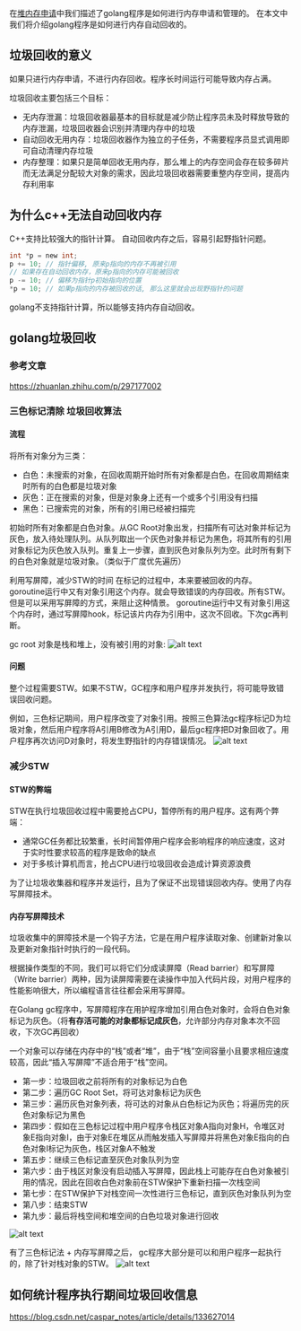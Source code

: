 在[堆内存申请](./heap.md)中我们描述了golang程序是如何进行内存申请和管理的。
在本文中我们将介绍golang程序是如何进行内存自动回收的。

## 垃圾回收的意义
如果只进行内存申请，不进行内存回收。程序长时间运行可能导致内存占满。

垃圾回收主要包括三个目标：

- 无内存泄漏：垃圾回收器最基本的目标就是减少防止程序员未及时释放导致的内存泄漏，垃圾回收器会识别并清理内存中的垃圾
- 自动回收无用内存：垃圾回收器作为独立的子任务，不需要程序员显式调用即可自动清理内存垃圾
- 内存整理：如果只是简单回收无用内存，那么堆上的内存空间会存在较多碎片而无法满足分配较大对象的需求，因此垃圾回收器需要重整内存空间，提高内存利用率


## 为什么c++无法自动回收内存
C++支持比较强大的指针计算。
自动回收内存之后，容易引起野指针问题。

```c
int *p = new int;
p += 10; // 指针偏移, 原来p指向的内存不再被引用
// 如果存在自动回收内存，原来p指向的内存可能被回收
p -= 10; // 偏移为指针p初始指向的位置
*p = 10; // 如果p指向的内存被回收的话, 那么这里就会出现野指针的问题
```

golang不支持指针计算，所以能够支持内存自动回收。



## golang垃圾回收

### 参考文章
https://zhuanlan.zhihu.com/p/297177002


### 三色标记清除 垃圾回收算法

#### 流程
将所有对象分为三类：

- 白色：未搜索的对象，在回收周期开始时所有对象都是白色，在回收周期结束时所有的白色都是垃圾对象
- 灰色：正在搜索的对象，但是对象身上还有一个或多个引用没有扫描
- 黑色：已搜索完的对象，所有的引用已经被扫描完

初始时所有对象都是白色对象。从GC Root对象出发，扫描所有可达对象并标记为灰色，放入待处理队列。从队列取出一个灰色对象并标记为黑色，将其所有的引用对象标记为灰色放入队列。重复上一步骤，直到灰色对象队列为空。此时所有剩下的白色对象就是垃圾对象。（类似于广度优先遍历）



利用写屏障，减少STW的时间
在标记的过程中，本来要被回收的内存。goroutine运行中又有对象引用这个内存。就会导致错误的内存回收。所有STW。
但是可以采用写屏障的方式，来阻止这种情景。 goroutine运行中又有对象引用这个内存时，通过写屏障hook，标记该片内存为引用中，这次不回收。下次gc再判断。

gc root 对象是栈和堆上，没有被引用的对象:
![alt text](image-25.png)


#### 问题
整个过程需要STW。如果不STW，GC程序和用户程序并发执行，将可能导致错误回收问题。

例如，三色标记期间，用户程序改变了对象引用。按照三色算法gc程序标记D为垃圾对象，然后用户程序将A引用B修改为A引用D，最后gc程序把D对象回收了。用户程序再次访问D对象时，将发生野指针的内存错误情况。
![alt text](image-26.png)


### 减少STW

#### STW的弊端

STW在执行垃圾回收过程中需要抢占CPU，暂停所有的用户程序。这有两个弊端：

- 通常GC任务都比较繁重，长时间暂停用户程序会影响程序的响应速度，这对于实时性要求较高的程序是致命的缺点
- 对于多核计算机而言，抢占CPU进行垃圾回收会造成计算资源浪费


为了让垃圾收集器和程序并发运行，且为了保证不出现错误回收内存。使用了内存写屏障技术。

#### 内存写屏障技术

垃圾收集中的屏障技术是一个钩子方法，它是在用户程序读取对象、创建新对象以及更新对象指针时执行的一段代码。

根据操作类型的不同，我们可以将它们分成读屏障（Read barrier）和写屏障（Write barrier）两种，因为读屏障需要在读操作中加入代码片段，对用户程序的性能影响很大，所以编程语言往往都会采用写屏障。


在Golang gc程序中，写屏障程序在用护程序增加引用白色对象时，会将白色对象标记为灰色。（将**有存活可能的对象都标记成灰色**，允许部分内存对象本次不回收，下次GC再回收）

一个对象可以存储在内存中的“栈”或者“堆”，由于“栈”空间容量小且要求相应速度较高，因此“插入写屏障”不适合用于“栈”空间。

- 第一步：垃圾回收之前将所有的对象标记为白色
- 第二步：遍历GC Root Set，将可达对象标记为灰色
- 第三步：遍历灰色对象列表，将可达的对象从白色标记为灰色；将遍历完的灰色对象标记为黑色
- 第四步：假如在三色标记过程中用户程序令栈区对象A指向对象H，令堆区对象E指向对象I，由于对象E在堆区从而触发插入写屏障并将黑色对象E指向的白色对象I标记为灰色，栈区对象A不触发
- 第五步：继续三色标记直至灰色对象队列为空
- 第六步：由于栈区对象没有启动插入写屏障，因此栈上可能存在白色对象被引用的情况，因此在回收白色对象前在STW保护下重新扫描一次栈空间
- 第七步：在STW保护下对栈空间一次性进行三色标记，直到灰色对象队列为空
- 第八步：结束STW
- 第九步：最后将栈空间和堆空间的白色垃圾对象进行回收

![alt text](image-27.png)


有了三色标记法 + 内存写屏障之后， gc程序大部分是可以和用户程序一起执行的，除了针对栈对象的STW。
![alt text](image-28.png)


## 如何统计程序执行期间垃圾回收信息

https://blog.csdn.net/caspar_notes/article/details/133627014